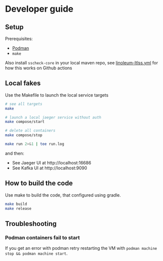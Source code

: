 # Developer guide

## Setup

Prerequisites:

- [Podman](https://podman.io/docs/installation)
- `make`

Also install `sscheck-core` in your local maven repo, see [linoleum-ltlss.yml](../.github/workflows/linoleum-ltlss.yml) for how this works on Github actions

## Local fakes

Use the Makefile to launch the local service targets

```bash
# see all targets
make

# launch a local jaeger service without auth
make compose/start

# delete all containers
make compose/stop

make run 2>&1 | tee run.log
```

and then:
 
- See Jaeger UI at http://localhost:16686
- See Kafka UI at  http://localhost:9090

## How to build the code

Use make to build the code, that configured using gradle.

```bash
make build
make release
```

## Troubleshooting 

### Podman containers fail to start

If you get an error with podman retry restarting the VM with `podman machine stop && podman machine start`.

